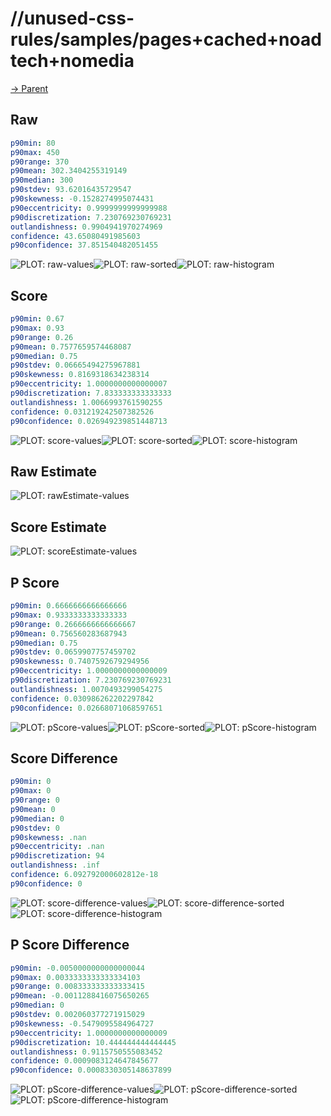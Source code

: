 
# //unused-css-rules/samples/pages+cached+noadtech+nomedia

[→ Parent](../..)


## Raw


```yaml
p90min: 80
p90max: 450
p90range: 370
p90mean: 302.3404255319149
p90median: 300
p90stdev: 93.62016435729547
p90skewness: -0.1528274995074431
p90eccentricity: 0.9999999999999988
p90discretization: 7.230769230769231
outlandishness: 0.9904941970274969
confidence: 43.65080491985603
p90confidence: 37.851540482051455

```

![PLOT: raw-values](./raw/values.svg)![PLOT: raw-sorted](./raw/sorted.svg)![PLOT: raw-histogram](./raw/histogram.svg)
## Score


```yaml
p90min: 0.67
p90max: 0.93
p90range: 0.26
p90mean: 0.7577659574468087
p90median: 0.75
p90stdev: 0.06665494275967881
p90skewness: 0.8169318634238314
p90eccentricity: 1.0000000000000007
p90discretization: 7.833333333333333
outlandishness: 1.0066993761590255
confidence: 0.031219242507382526
p90confidence: 0.026949239851448713

```

![PLOT: score-values](./score/values.svg)![PLOT: score-sorted](./score/sorted.svg)![PLOT: score-histogram](./score/histogram.svg)
## Raw Estimate

![PLOT: rawEstimate-values](./rawEstimate/values.svg)
## Score Estimate

![PLOT: scoreEstimate-values](./scoreEstimate/values.svg)
## P Score


```yaml
p90min: 0.6666666666666666
p90max: 0.9333333333333333
p90range: 0.2666666666666667
p90mean: 0.756560283687943
p90median: 0.75
p90stdev: 0.0659907757459702
p90skewness: 0.7407592679294956
p90eccentricity: 1.0000000000000009
p90discretization: 7.230769230769231
outlandishness: 1.0070493299054275
confidence: 0.030986262202297842
p90confidence: 0.02668071068597651

```

![PLOT: pScore-values](./pScore/values.svg)![PLOT: pScore-sorted](./pScore/sorted.svg)![PLOT: pScore-histogram](./pScore/histogram.svg)
## Score Difference


```yaml
p90min: 0
p90max: 0
p90range: 0
p90mean: 0
p90median: 0
p90stdev: 0
p90skewness: .nan
p90eccentricity: .nan
p90discretization: 94
outlandishness: .inf
confidence: 6.092792000602812e-18
p90confidence: 0

```

![PLOT: score-difference-values](./score-difference/values.svg)![PLOT: score-difference-sorted](./score-difference/sorted.svg)![PLOT: score-difference-histogram](./score-difference/histogram.svg)
## P Score Difference


```yaml
p90min: -0.0050000000000000044
p90max: 0.0033333333333334103
p90range: 0.008333333333333415
p90mean: -0.0011288416075650265
p90median: 0
p90stdev: 0.002060377271915029
p90skewness: -0.5479095584964727
p90eccentricity: 1.0000000000000009
p90discretization: 10.444444444444445
outlandishness: 0.9115750555083452
confidence: 0.0009083124647845677
p90confidence: 0.0008330305148637899

```

![PLOT: pScore-difference-values](./pScore-difference/values.svg)![PLOT: pScore-difference-sorted](./pScore-difference/sorted.svg)![PLOT: pScore-difference-histogram](./pScore-difference/histogram.svg)